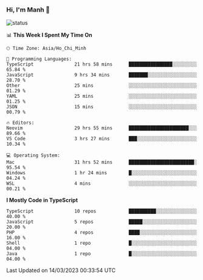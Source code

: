 ### Hi, I'm Manh 👋

![status](https://badge.stateful.com/manhhn01/status.svg)

<!--START_SECTION:waka-->
📊 **This Week I Spent My Time On** 

```text
🕑︎ Time Zone: Asia/Ho_Chi_Minh

💬 Programming Languages: 
TypeScript               21 hrs 58 mins      ████████████████░░░░░░░░░   65.84 % 
JavaScript               9 hrs 34 mins       ███████░░░░░░░░░░░░░░░░░░   28.70 % 
Other                    25 mins             ░░░░░░░░░░░░░░░░░░░░░░░░░   01.29 % 
YAML                     25 mins             ░░░░░░░░░░░░░░░░░░░░░░░░░   01.25 % 
JSON                     15 mins             ░░░░░░░░░░░░░░░░░░░░░░░░░   00.79 % 

🔥 Editors: 
Neovim                   29 hrs 55 mins      ██████████████████████░░░   89.66 % 
VS Code                  3 hrs 27 mins       ███░░░░░░░░░░░░░░░░░░░░░░   10.34 % 

💻 Operating System: 
Mac                      31 hrs 52 mins      ████████████████████████░   95.54 % 
Windows                  1 hr 24 mins        █░░░░░░░░░░░░░░░░░░░░░░░░   04.24 % 
WSL                      4 mins              ░░░░░░░░░░░░░░░░░░░░░░░░░   00.21 % 
```

**I Mostly Code in TypeScript** 

```text
TypeScript               10 repos            ██████████░░░░░░░░░░░░░░░   40.00 % 
JavaScript               5 repos             █████░░░░░░░░░░░░░░░░░░░░   20.00 % 
PHP                      4 repos             ████░░░░░░░░░░░░░░░░░░░░░   16.00 % 
Shell                    1 repo              █░░░░░░░░░░░░░░░░░░░░░░░░   04.00 % 
Java                     1 repo              █░░░░░░░░░░░░░░░░░░░░░░░░   04.00 % 
```




 Last Updated on 14/03/2023 00:33:54 UTC
<!--END_SECTION:waka-->
